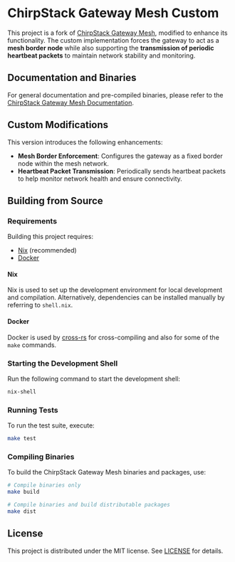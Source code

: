 # ChirpStack Gateway Mesh Custom

This project is a fork of [ChirpStack Gateway Mesh](https://github.com/chirpstack/chirpstack-gateway-mesh), modified to enhance its functionality. The custom implementation forces the gateway to act as a **mesh border node** while also supporting the **transmission of periodic heartbeat packets** to maintain network stability and monitoring.

## Documentation and Binaries

For general documentation and pre-compiled binaries, please refer to the [ChirpStack Gateway Mesh Documentation](https://www.chirpstack.io/docs/chirpstack-gateway-mesh/).

## Custom Modifications

This version introduces the following enhancements:
- **Mesh Border Enforcement**: Configures the gateway as a fixed border node within the mesh network.
- **Heartbeat Packet Transmission**: Periodically sends heartbeat packets to help monitor network health and ensure connectivity.

## Building from Source

### Requirements

Building this project requires:

- [Nix](https://nixos.org/download.html) (recommended)
- [Docker](https://www.docker.com/)

#### Nix

Nix is used to set up the development environment for local development and compilation. Alternatively, dependencies can be installed manually by referring to `shell.nix`.

#### Docker

Docker is used by [cross-rs](https://github.com/cross-rs/cross) for cross-compiling and also for some of the `make` commands.

### Starting the Development Shell

Run the following command to start the development shell:

```bash
nix-shell
```

### Running Tests

To run the test suite, execute:

```bash
make test
```

### Compiling Binaries

To build the ChirpStack Gateway Mesh binaries and packages, use:

```bash
# Compile binaries only
make build

# Compile binaries and build distributable packages
make dist
```

## License

This project is distributed under the MIT license. See [LICENSE](https://github.com/chirpstack/chirpstack-gateway-mesh/blob/master/LICENSE) for details.

